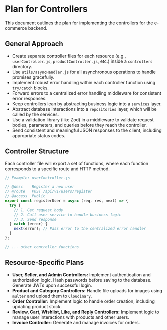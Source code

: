 # Plan for Controllers

This document outlines the plan for implementing the controllers for the e-commerce backend.

## General Approach

- Create separate controller files for each resource (e.g., `userController.js`, `productController.js`, etc.) inside a `controllers` directory.
- Use `utils/asyncHandler.js` for all asynchronous operations to handle promises gracefully.
- Implement robust error handling within each controller function using `try/catch` blocks.
- Forward errors to a centralized error handling middleware for consistent error responses.
- Keep controllers lean by abstracting business logic into a `services` layer.
- Abstract database interactions into a `repositories` layer, which will be called by the services.
- Use a validation library (like Zod) in a middleware to validate request bodies, parameters, and queries before they reach the controller.
- Send consistent and meaningful JSON responses to the client, including appropriate status codes.

## Controller Structure

Each controller file will export a set of functions, where each function corresponds to a specific route and HTTP method.

```javascript
// Example: userController.js

// @desc    Register a new user
// @route   POST /api/v1/users/register
// @access  Public
export const registerUser = async (req, res, next) => {
  try {
    // 1. Get request body
    // 2. Call user service to handle business logic
    // 3. Send response
  } catch (error) {
    next(error); // Pass error to the centralized error handler
  }
};

// ... other controller functions
```

## Resource-Specific Plans

- **User, Seller, and Admin Controllers:** Implement authentication and authorization logic. Hash passwords before saving to the database. Generate JWTs upon successful login.
- **Product and Category Controllers:** Handle file uploads for images using `multer` and upload them to `Cloudinary`.
- **Order Controller:** Implement logic to handle order creation, including updating product stock.
- **Review, Cart, Wishlist, Like, and Reply Controllers:** Implement logic to manage user interactions with products and other users.
- **Invoice Controller:** Generate and manage invoices for orders.
